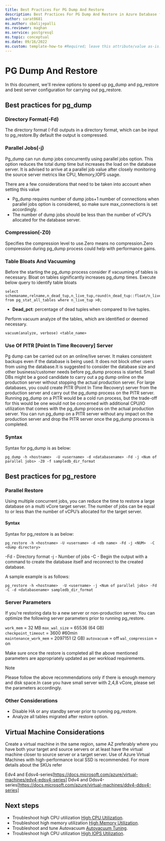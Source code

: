 ```yaml
---
title: Best Practices For PG Dump And Restore
description: Best Practices For PG Dump And Restore in Azure Database for PostgreSQL - Flexible Server 
author: sarat0681
ms.author: sbalijepalli
ms.reviewer: maghan
ms.service: postgresql
ms.topic: conceptual
ms.date: 09/16/2022
ms.custom: template-how-to #Required; leave this attribute/value as-is.
---
```


# PG Dump And Restore 

In this document, we'll review options to speed up pg_dump and pg_restore and best server configuration for carrying out pg_restore.

## Best practices for pg_dump

### Directory Format(-Fd)

The directory format (-Fd) outputs in a directory format, which can be input to pg_restore.By default the output is compressed.

### Parallel Jobs(-j)

Pg_dump can run dump jobs concurrently using parallel jobs option. This option reduces the total dump time but increases the load on the database server. It is advised to arrive at a parallel job value after closely monitoring the source server metrics like CPU, Memory,IOPS usage.

There are a few considerations that need to be taken into account when setting this value
- Pg_dump requires number of dump jobs+1 number of connections when parallel jobs option is considered, so make sure max_connections is set accordingly.
- The number of dump jobs should be less than the number of vCPU’s allocated for the database server.

### Compression(-Z0)

Specifies the compression level to use.Zero means no compression.Zero compression during pg_dump process could help with performance gains.

### Table Bloats And Vacuuming

Before the starting the pg_dump process consider if vacuuming of tables is necessary. Bloat on tables significantly increases pg_dump times. Execute below query to identify table bloats 

```
select schemaname,relname,n_dead_tup,n_live_tup,round(n_dead_tup::float/n_live_tup::float*100) dead_pct,autovacuum_count,last_vacuum,last_autovacuum,last_autoanalyze,last_analyze from pg_stat_all_tables where n_live_tup >0;
```
- **Dead_pct**: percentage of dead tuples when compared to live tuples.

Perform vacuum analyze of the tables, which are identified or deemed necessary. 

```
vacuum(analyze, verbose) <table_name> 
```

### Use Of PITR [Point In Time Recovery] Server

Pg dump can be carried out on an online/live server. It makes consistent backups even if the database is being used. It does not block other users from using the database.It is suggested to consider the database size and other business/customer needs before pg_dump process is started. Small DBs might be a good candidate to carry out a pg dump online on the production server without stopping the actual production server. For large databases, you could create PITR (Point In Time Recovery) server from the production server and carry out the pg_dump process on the PITR server. Running pg_dump on a PITR would be a cold run process, but the trade-off for this would be one would not be concerned with additional CPU/IO utilization that comes with the pg_dump process on the actual production server. You can run pg_dump on a PITR server without any impact on the production server and drop the PITR server once the pg_dump process is completed.

### Syntax

Syntax for pg_dump is as below:

`pg_dump -h <hostname>  -U <username> -d <databasename> -Fd -j <Num of parallel jobs> -Z0 -f sampledb_dir_format`


## Best practices for pg_restore

### Parallel Restore

Using multiple concurrent jobs, you can reduce the time to restore a large database on a multi vCore target server. The number of jobs can be equal to or less than the number of vCPU’s allocated for the target server.


#### Syntax

Syntax for pg_restore is as below:

`pg_restore -h <hostname> -U <username> -d <db name> -Fd -j <NUM>  -C  <dump directory>`

-Fd - Directory format
-j - Number of jobs
-C - Begin the output with a command to create the database itself and reconnect to the created database.

A sample example is as follows:

`pg_restore -h <hostname>  -U <username> -j <Num of parallel jobs> -Fd -C -d <databasename> sampledb_dir_format`

### Server Parameters

If you're restoring data to a new server or non-production server. You can optimize the following server parameters prior to running pg_restore.

`work_mem` = 32 MB
`max_wal_size` = 65536 (64 GB)  
`checkpoint_timeout` = 3600 #60min  
`maintenance_work_mem` = 2097151 (2 GB)
`autovacuum` = off
`wal_compression` = on

Make sure once the restore is completed all the above mentioned parameters are appropriately updated as per workload requirements.

> [!NOTE]
> Please follow the above recommendations only if there is enough memory and disk space.In case you have small server with 2,4,8 vCore, please set the parameters accordingly.

### Other Considerations

- Disable HA or any standby server prior to running pg_restore.
- Analyze all tables migrated after restore option.


## Virtual Machine Considerations

Create a virtual machine in the same region, same AZ preferably where you have both your target and source servers or at least have the virtual machine closer to source server or a target server. Use of Azure Virtual Machines with high-performance local SSD is recommended. For more details about the SKUs refer

Edv4 and Edsv4-series[https://docs.microsoft.com/azure/virtual-machines/edv4-edsv4-series]
Ddv4 and Ddsv4-series[https://docs.microsoft.com/azure/virtual-machines/ddv4-ddsv4-series]

## Next steps

- Troubleshoot high CPU utilization [High CPU Utilization](./how-to-high-cpu-utilization.md).
- Troubleshoot high memory utilization [High Memory Utilization](./how-to-high-memory-utilization.md).
- Troubleshoot and tune Autovacuum [Autovacuum Tuning](./how-to-autovacuum-tuning.md).
- Troubleshoot high CPU utilization [High IOPS Utilization](./how-to-high-io-utilization.md).